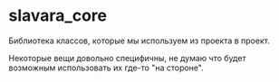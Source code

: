 slavara_core
============

Библиотека классов, которые мы используем из проекта в проект.

Некоторые вещи довольно специфичны, не думаю что будет возможным использовать их где-то "на стороне".

